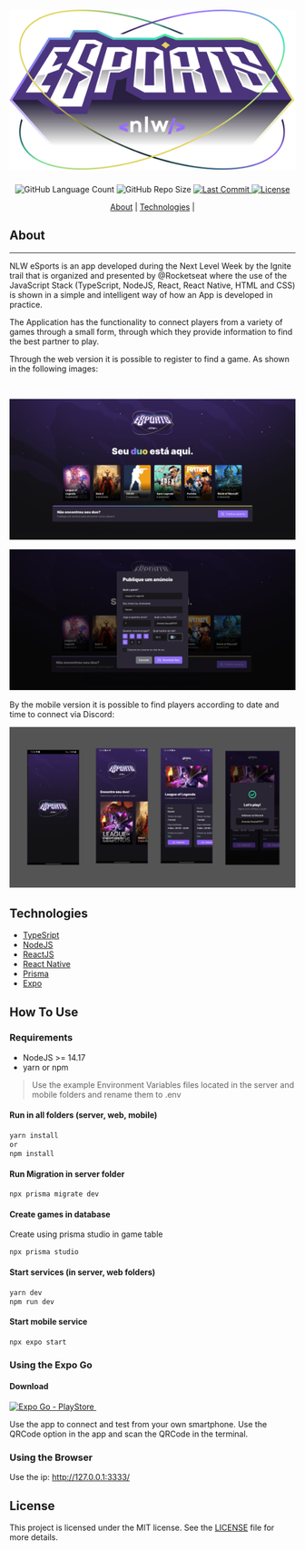 <h1 align="center">
    <img alt="Next Level Week eSports" src="web/src/assets/logo-nlw-esports.svg">
</h1>

<div align="center">
    <img alt="GitHub Language Count" src="https://img.shields.io/github/languages/count/einasota/nlw9-esports">
    <img alt="GitHub Repo Size" src="https://img.shields.io/github/repo-size/einasota/nlw9-esports">
    <a href="https://github.com/einasota/nlw9-esports/commits/main"> 
    <img alt="Last Commit" src="https://img.shields.io/github/last-commit/einasota/nlw9-esports">
    </a>
    <a href="https://github.com/einasota/nlw9-esports/blob/main/LICENSE.md">
    <img alt="License" src="https://img.shields.io/github/license/einasota/nlw9-esports">
    </a>
</div>
<div align="center" > 

[About](#about) | [Technologies](#technologies) | 

</div>


## About
---

NLW eSports is an app developed during the Next Level Week by the Ignite trail that is organized and presented by @Rocketseat where the use of the JavaScript Stack (TypeScript, NodeJS, React, React Native, HTML and CSS) is shown in a simple and intelligent way of how an App is developed in practice.

The Application has the functionality to connect players from a variety of games through a small form, through which they provide information to find the best partner to play.

Through the web version it is possible to register to find a game. As shown in the following images:

</br>

![Web App](images/web-1.png)

![Web Form](images/web-2.png)

By the mobile version it is possible to find players according to date and time to connect via Discord:

![Mobile App](images/android.jpg)


## Technologies
* [TypeSript](https://www.typescriptlang.org/)
* [NodeJS](https://nodejs.org/en/)
* [ReactJS](https://reactjs.org/)
* [React Native](https://reactnative.dev/)
* [Prisma](https://www.prisma.io/)
* [Expo](https://expo.dev/)

## How To Use
### Requirements

- NodeJS >= 14.17
- yarn or npm

> Use the example Environment Variables files located in the server and mobile folders and rename them to .env

#### Run in all folders (server, web, mobile)
```shell
yarn install
or
npm install
```

#### Run Migration in server folder
```shell
npx prisma migrate dev
```
#### Create games in database
Create using prisma studio in game table
``` shell
npx prisma studio
```
#### Start services (in server, web folders)
```shell
yarn dev
npm run dev
```
#### Start mobile service

```shell
npx expo start
```
### Using the Expo Go
<div>
<h4> Download </h4>
<a href="https://play.google.com/store/apps/details?id=host.exp.exponent&hl=pt_BR&gl=US&pli=1">
<img alt="Expo Go - PlayStore" src="https://img.shields.io/badge/Android-PlayStore-brightgreen?style=for-the-badge&logo=appveyor">
</a>
<a href="https://apps.apple.com/br/app/expo-go/id982107779"> 
<img alt="" src="https://img.shields.io/badge/iOS-AppStore-blue?style=for-the-badge&logo=appveyor">
</a>

</br>

</div>

Use the app to connect and test from your own smartphone. Use the QRCode option in the app and scan the QRCode in the terminal.

### Using the Browser

Use the ip: http://127.0.0.1:3333/

## License
This project is licensed under the MIT license. See the [LICENSE](./LICENSE.md) file for more details.